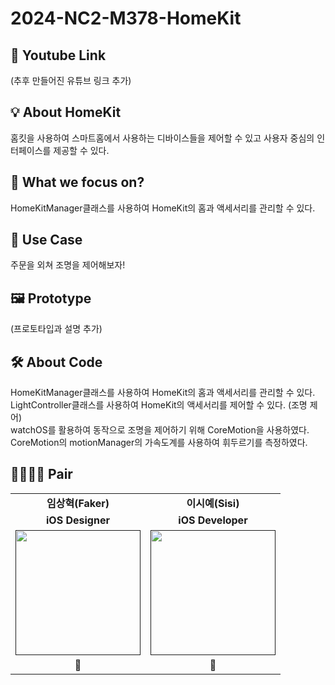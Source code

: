 # 2024-NC2-M378-HomeKit
## 🎥 Youtube Link
(추후 만들어진 유튜브 링크 추가)

## 💡 About HomeKit
홈킷을 사용하여 스마트홈에서 사용하는 디바이스들을 제어할 수 있고 사용자 중심의 인터페이스를 제공할 수 있다.

## 🎯 What we focus on?
HomeKitManager클래스를 사용하여 HomeKit의 홈과 액세서리를 관리할 수 있다.

## 💼 Use Case
주문을 외쳐 조명을 제어해보자!

## 🖼️ Prototype
(프로토타입과 설명 추가)

## 🛠️ About Code
HomeKitManager클래스를 사용하여 HomeKit의 홈과 액세서리를 관리할 수 있다.</br>
LightController클래스를 사용하여 HomeKit의 액세서리를 제어할 수 있다. (조명 제어)</br>
watchOS를 활용하여 동작으로 조명을 제어하기 위해 CoreMotion을 사용하였다.</br>
CoreMotion의 motionManager의 가속도계를 사용하여 휘두르기를 측정하였다. </br>

## 👩‍👩‍👧‍👧 Pair


<table>
  <tbody>
    <tr>
      <td colspan="1" align="center"><b>임상혁(Faker)</b></td>
      <td colspan="1" align="center"><b>이시예(Sisi)</b></td>
    </tr>
     <tr>
      <td colspan="1" align="center"><b>iOS Designer</b></td>
      <td colspan="1" align="center"><b>iOS Developer</b></td>
    </tr>
    <tr>
      <td align="center"><a href=""><img src="https://github.com/DeveloperAcademy-POSTECH/2024-MC2-M17-Kodari/assets/108053426/e3f6c592-6443-43d4-9e57-b55aa48ed070" width="200px;" alt=""/><br /><sub><b></b></sub></a></td>
      <td align="center"><a href=""><img src="https://github.com/DeveloperAcademy-POSTECH/2024_NC2_HomeKit/assets/134616474/f058fbbd-0fc4-479c-8ede-f6c7d94dcedd" width="200px;" alt=""/><br /><sub><b></b></sub></a></td>
    </tr>
    <tr>
      <td colspan="1" align="center"><b>📱</b></td>
      <td colspan="1" align="center"><b>🦁</b></td>
    </tr>
  </tbody>
</table>
